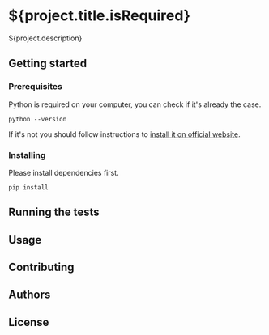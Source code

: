 # ${project.title.isRequired}

${project.description}

## Getting started

### Prerequisites

Python is required on your computer, you can check if it's already the case.

	python --version

If it's not you should follow instructions to [install it on official website](https://www.python.org/downloads/).

### Installing

Please install dependencies first.

	pip install

## Running the tests

## Usage

## Contributing

## Authors

## License
